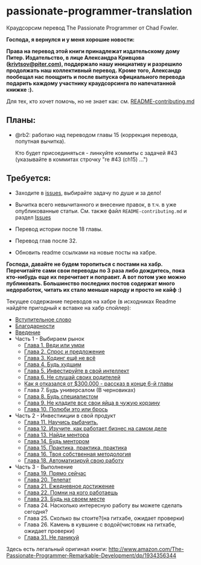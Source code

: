 passionate-programmer-translation
=================================

Краудсорсим перевод The Passionate Programmer от Chad Fowler.

**Господа, я вернулся и у меня хорошие новости:**


**Права на перевод этой книги принадлежат издательскому дому Питер. Издательство,
в лице Александра Кривцова (krivtsov@piter.com), поддержало нашу инициативу и
разрешило продолжать наш коллективный перевод. Кроме того, Александр пообещал
нас поощрить и после выпуска официального перевода подарить каждому участнику
краудсорсинга по напечатанной книжке :).**

Для тех, кто хочет помочь, но не знает как: см. [README-contributing.md](README-contributing.md)

## Планы:

- @rb2: работаю над переводом главы 15 (коррекция перевода, попутная вычитка).

  Кто будет присоединяться - линкуйте коммиты с задачей #43 (указывайте в коммитах
  строчку "re #43 (ch15) ...")

## Требуется:

- Заходите в <a href="https://github.com/Flar49/passionate-programmer-translation/issues?milestone=1&state=open">issues</a>, выбирайте задачу по душе и за дело!

- Вычитка всего невычитанного и внесение правок, в т.ч. в уже опубликованные статьи.
    См. также файл `README-contributing.md` и раздел
    [Issues](https://github.com/Flar49/passionate-programmer-translation/issues)

- Перевод истории после 18 главы.

- Перевод глав после 32.

- Обновить readme ссылками на новые посты на хабре.

__Господа, давайте не будем торопиться с постами на хабр. Перечитайте сами свои
переводы по 3 раза либо дождитесь, пока кто-нибудь еще их перечитает и
поправит. А вот потом уже можно публиковать. Большинство последних постов
содержат много недоработок, читать их стало меньше народу и просто не кайф :)__


Текущее содержание переводов на хабре (в исходниках Readme найдёте пригодный к вставке на хабр спойлер):

<spoiler title="Содержание">
  <ul>
    <li><a href="http://habrahabr.ru/post/79254/">Вступительное слово</a></li>
    <li><a href="http://habrahabr.ru/post/79839/">Благодарности</a></li>
    <li><a href="http://habrahabr.ru/post/79840/">Введение</a></li>
    <li>Часть 1 - Выбираем рынок
        <ul>
            <li><a href="http://habrahabr.ru/post/80282/">Глава 1. Веди или умри</a></li>
            <li><a href="http://habrahabr.ru/post/85922/">Глава 2. Спрос и предложение</a></li>
            <li><a href="http://habrahabr.ru/post/86590/">Глава 3. Кодинг ещё не всё</a></li>
            <li><a href="http://habrahabr.ru/post/193880/">Глава 4. Будь худшим</a></li>
            <li><a href="http://habrahabr.ru/post/195210/">Глава 5. Инвестируйте в свой интеллект</a></li>
            <li><a href="http://habrahabr.ru/post/195774/">Глава 6. Не слушай своих родителей</a></li>
            <li><a href="http://habrahabr.ru/post/196426/">Как я отказался от $300.000 - рассказ в конце 6-й главы</a></li>
            <li>Глава 7. Будь универсалом (В черновиках)</li>
            <li><a href="http://habrahabr.ru/post/205980/">Глава 8. Будь специалистом</a></li>
            <li><a href="http://habrahabr.ru/post/192876/">Глава 9. Не кладите все свои яйца в чужую корзину</a></li>
            <li><a href="http://habrahabr.ru/post/206198/">Глава 10. Полюби это или брось</a></li>
        </ul>
    </li>
    <li>Часть 2 - Инвестииции в свой продукт
        <ul>
            <li><a href="http://habrahabr.ru/post/206978/">Глава 11. Научись рыбачить.</a></li>
            <li><a href="http://habrahabr.ru/post/206682/">Глава 12. Изучите, как работает бизнес на самом деле</a></li>
            <li><a href="http://habrahabr.ru/post/206968/">Глава 13. Найди ментора</a></li>
            <li><a href="http://habrahabr.ru/post/207188/">Глава 14. Будь ментором</a></li>
            <li><a href="http://habrahabr.ru/post/207098/">Глава 15. Практика, практика, практика</a></li>
            <li><a href="http://habrahabr.ru/post/207728/">Глава 16. Твоя собственная методология</a></li>
            <li><a href="http://habrahabr.ru/post/207374/">Глава 18. Автоматизируй свою работу</a></li>
        </ul>
    </li>
    <li>Часть 3 - Выполнение
        <ul>
            <li><a href="http://habrahabr.ru/post/207310/">Глава 19. Прямо сейчас</a></li>
            <li><a href="http://habrahabr.ru/post/207362/">Глава 20. Телепат</a></li>
            <li><a href="http://habrahabr.ru/post/210504/">Глава 21. Ежедневное достижение</a></li>
            <li><a href="http://habrahabr.ru/post/212019/">Глава 22. Помни на кого работаешь</a></li>
            <li><a href="http://habrahabr.ru/post/212977/">Глава 23. Будь на своем месте</a></li>
            <li>Глава 24. Насколько интересную работу вы можете сделать сегодня?</li>
            <li>Глава 25. Сколько вы стоите?(на гитхабе, ожидает проверки)</li>
            <li>Глава 26. Камень в кувшине с водой(чистовик на гитхабе, ожидает проверки)</li>
            <li><a href="http://habrahabr.ru/post/189650/">Глава 31. Не паникуй</a></li>
        </ul>
    </li>
  </ul>
</spoiler>

Здесь есть легальный оригинал книги:
<http://www.amazon.com/The-Passionate-Programmer-Remarkable-Development/dp/1934356344>
